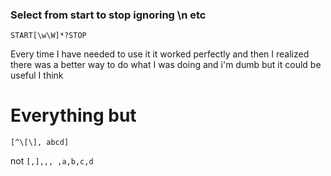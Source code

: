 ### Select from start to stop ignoring \\n etc

```regex
START[\w\W]*?STOP
```

Every time I have needed to use it it worked perfectly and then I realized there was a better way to do what I was doing and i'm dumb but it could be useful I think

# Everything but

```regex
[^\[\], abcd]
```

not `[,],,, ,a,b,c,d`